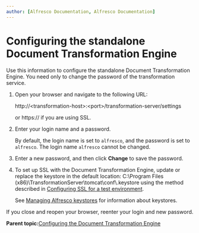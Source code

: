 ```yaml
---
author: [Alfresco Documentation, Alfresco Documentation]
---
```


# Configuring the standalone Document Transformation Engine

Use this information to configure the standalone Document Transformation Engine. You need only to change the password of the transformation service.

1.  Open your browser and navigate to the following URL:

    http://<transformation-host\>:<port\>/transformation-server/settings

    or https:// if you are using SSL.

2.  Enter your login name and a password.

    By default, the login name is set to `alfresco`, and the password is set to `alfresco`. The login name `alfresco` cannot be changed.

3.  Enter a new password, and then click **Change** to save the password.

4.  To set up SSL with the Document Transformation Engine, update or replace the keystore in the default location: C:\\Program Files \(x86\)\\TransformationServer\\tomcat\\conf\\.keystore using the method described in [Configuring SSL for a test environment](configure-ssl-test.md).

    See [Managing Alfresco keystores](../concepts/alf-keystores.md) for information about keystores.


If you close and reopen your browser, reenter your login and new password.

**Parent topic:**[Configuring the Document Transformation Engine](../concepts/transerv-config.md)

